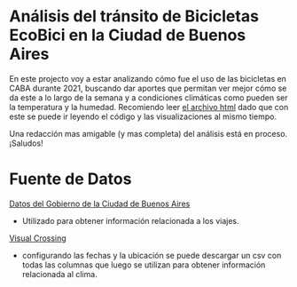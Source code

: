 # Análisis del tránsito de Bicicletas EcoBici en la Ciudad de Buenos Aires
En este projecto voy a estar analizando cómo fue el uso de las bicicletas en CABA durante 2021, buscando dar aportes que permitan ver mejor cómo se da este a lo largo de la semana y a condiciones climáticas como pueden ser la temperatura y la humedad. Recomiendo leer [el archivo html](https://ezegrenat.github.io/analisis-bicicletas-ecobici/analisis_bicicletas.html) dado que con este se puede ir leyendo el código y las visualizaciones al mismo tiempo. 

Una redacción mas amigable (y mas completa) del análisis está en proceso. ¡Saludos!



# Fuente de Datos

[Datos del Gobierno de la Ciudad de Buenos Aires](https://data.buenosaires.gob.ar/dataset/bicicletas-publicas/resource/a9095876-e584-4b0d-976c-a4600455565b)
- Utilizado para obtener información relacionada a los viajes. 

[Visual Crossing](https://www.visualcrossing.com/weather/weather-data-services#)
- configurando las fechas y la ubicación se puede descargar un csv con todas las columnas que luego se utilizan para obtener información relacionada al clima. 

